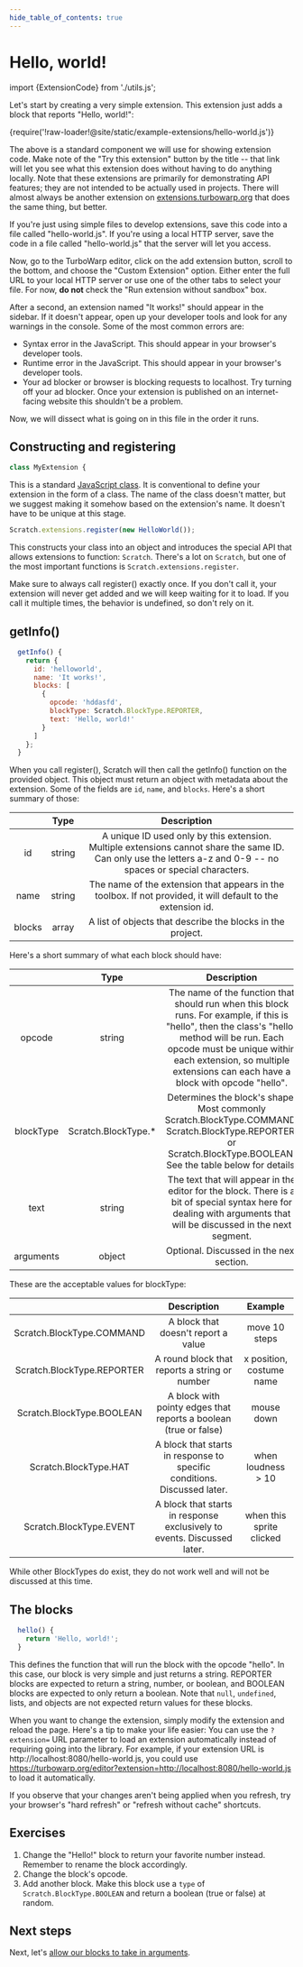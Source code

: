 ```yaml
---
hide_table_of_contents: true
---
```


# Hello, world!

import {ExtensionCode} from './utils.js';

Let's start by creating a very simple extension. This extension just adds a block that reports "Hello, world!":

<ExtensionCode title="hello-world">{require('!raw-loader!@site/static/example-extensions/hello-world.js')}</ExtensionCode>

The above is a standard component we will use for showing extension code. Make note of the "Try this extension" button by the title -- that link will let you see what this extension does without having to do anything locally. Note that these extensions are primarily for demonstrating API features; they are not intended to be actually used in projects. There will almost always be another extension on [extensions.turbowarp.org](https://extensions.turbowarp.org/) that does the same thing, but better.

If you're just using simple files to develop extensions, save this code into a file called "hello-world.js". If you're using a local HTTP server, save the code in a file called "hello-world.js" that the server will let you access.

Now, go to the TurboWarp editor, click on the add extension button, scroll to the bottom, and choose the "Custom Extension" option. Either enter the full URL to your local HTTP server or use one of the other tabs to select your file. For now, **do not** check the "Run extension without sandbox" box.

After a second, an extension named "It works!" should appear in the sidebar. If it doesn't appear, open up your developer tools and look for any warnings in the console. Some of the most common errors are:

 - Syntax error in the JavaScript. This should appear in your browser's developer tools.
 - Runtime error in the JavaScript. This should appear in your browser's developer tools.
 - Your ad blocker or browser is blocking requests to localhost. Try turning off your ad blocker. Once your extension is published on an internet-facing website this shouldn't be a problem.

Now, we will dissect what is going on in this file in the order it runs.

## Constructing and registering

```js
class MyExtension {
```

This is a standard [JavaScript class](https://developer.mozilla.org/en-US/docs/Web/JavaScript/Reference/Classes). It is conventional to define your extension in the form of a class. The name of the class doesn't matter, but we suggest making it somehow based on the extension's name. It doesn't have to be unique at this stage.

```js
Scratch.extensions.register(new HelloWorld());
```

This constructs your class into an object and introduces the special API that allows extensions to function: `Scratch`. There's a lot on `Scratch`, but one of the most important functions is `Scratch.extensions.register`.

Make sure to always call register() exactly once. If you don't call it, your extension will never get added and we will keep waiting for it to load. If you call it multiple times, the behavior is undefined, so don't rely on it.

## getInfo()

```js
  getInfo() {
    return {
      id: 'helloworld',
      name: 'It works!',
      blocks: [
        {
          opcode: 'hddasfd',
          blockType: Scratch.BlockType.REPORTER,
          text: 'Hello, world!'
        }
      ]
    };
  }
```

When you call register(), Scratch will then call the getInfo() function on the provided object. This object must return an object with metadata about the extension. Some of the fields are `id`, `name`, and `blocks`. Here's a short summary of those:

| | Type | Description |
|:-:|:-:|:-:|
| id | string | A unique ID used only by this extension. Multiple extensions cannot share the same ID. Can only use the letters a-z and 0-9 -- no spaces or special characters. |
| name | string | The name of the extension that appears in the toolbox. If not provided, it will default to the extension id. |
| blocks | array | A list of objects that describe the blocks in the project. |

Here's a short summary of what each block should have:

| | Type | Description |
|:-:|:-:|:-:|
| opcode | string | The name of the function that should run when this block runs. For example, if this is "hello", then the class's "hello" method will be run. Each opcode must be unique within each extension, so multiple extensions can each have a block with opcode "hello".|
| blockType | Scratch.BlockType.* | Determines the block's shape. Most commonly Scratch.BlockType.COMMAND, Scratch.BlockType.REPORTER, or Scratch.BlockType.BOOLEAN. See the table below for details. |
| text | string | The text that will appear in the editor for the block. There is a bit of special syntax here for dealing with arguments that will be discussed in the next segment. |
| arguments | object | Optional. Discussed in the next section. |

These are the acceptable values for blockType:

| | Description | Example |
|:-:|:-:|:-:|
|Scratch.BlockType.COMMAND|A block that doesn't report a value|move 10 steps|
|Scratch.BlockType.REPORTER|A round block that reports a string or number|x position, costume name|
|Scratch.BlockType.BOOLEAN|A block with pointy edges that reports a boolean (true or false)|mouse down|
|Scratch.BlockType.HAT|A block that starts in response to specific conditions. Discussed later.|when loudness > 10|
|Scratch.BlockType.EVENT|A block that starts in response exclusively to events. Discussed later.|when this sprite clicked|

While other BlockTypes do exist, they do not work well and will not be discussed at this time.

## The blocks

```js
  hello() {
    return 'Hello, world!';
  }
```

This defines the function that will run the block with the opcode "hello". In this case, our block is very simple and just returns a string. REPORTER blocks are expected to return a string, number, or boolean, and BOOLEAN blocks are expected to only return a boolean. Note that `null`, `undefined`, lists, and objects are not expected return values for these blocks.

When you want to change the extension, simply modify the extension and reload the page. Here's a tip to make your life easier: You can use the `?extension=` URL parameter to load an extension automatically instead of requiring going into the library. For example, if your extension URL is http://localhost:8080/hello-world.js, you could use https://turbowarp.org/editor?extension=http://localhost:8080/hello-world.js to load it automatically.

If you observe that your changes aren't being applied when you refresh, try your browser's "hard refresh" or "refresh without cache" shortcuts.

## Exercises

1. Change the "Hello!" block to return your favorite number instead. Remember to rename the block accordingly.
1. Change the block's opcode.
1. Add another block. Make this block use a `type` of `Scratch.BlockType.BOOLEAN` and return a boolean (true or false) at random.

## Next steps

Next, let's [allow our blocks to take in arguments](./inputs).

